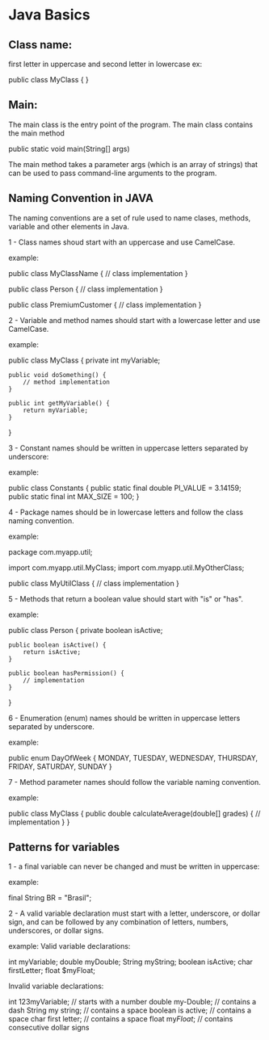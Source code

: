 # Java Basics

## Class name:
first letter in uppercase and second letter in lowercase ex:

public class MyClass {
	}

## Main:
The main class is the entry point of the program. The main class contains the main method

public static void main(String[] args)

The main method takes a parameter args (which is an array of strings) that can be used to pass command-line arguments to the program.

## Naming Convention in JAVA
The naming conventions are a set of rule used to name clases, methods, variable and other elements in Java.

1 - Class names shoud start with an uppercase and use CamelCase.

example:

public class MyClassName {
    // class implementation
}

public class Person {
    // class implementation
}

public class PremiumCustomer {
    // class implementation
}

2 - Variable and method names should start with a lowercase letter and use CamelCase.

example:

public class MyClass {
    private int myVariable;
    
    public void doSomething() {
        // method implementation
    }
    
    public int getMyVariable() {
        return myVariable;
    }
}

3 - Constant names should be written in uppercase letters separated by underscore:

example:

public class Constants {
    public static final double PI_VALUE = 3.14159;
    public static final int MAX_SIZE = 100;
}

4 - Package names should be in lowercase letters and follow the class naming convention.

example:

package com.myapp.util;

import com.myapp.util.MyClass;
import com.myapp.util.MyOtherClass;

public class MyUtilClass {
    // class implementation
}

5 - Methods that return a boolean value should start with "is" or "has".

example:

public class Person {
    private boolean isActive;
    
    public boolean isActive() {
        return isActive;
    }
    
    public boolean hasPermission() {
        // implementation
    }
}

6 - Enumeration (enum) names should be written in uppercase letters separated by underscore.

example:

public enum DayOfWeek {
    MONDAY,
    TUESDAY,
    WEDNESDAY,
    THURSDAY,
    FRIDAY,
    SATURDAY,
    SUNDAY
}

7 - Method parameter names should follow the variable naming convention.

example:

public class MyClass {
    public double calculateAverage(double[] grades) {
        // implementation
    }
}

## Patterns for variables

1 - a final variable can never be changed and must be written in uppercase:

example:

final String BR = "Brasil";

2 - A valid variable declaration must start with a letter, underscore, or dollar sign, and can be followed by any combination of letters, numbers, underscores, or dollar signs.

example: 
Valid variable declarations:

int myVariable;
double myDouble;
String myString;
boolean isActive;
char firstLetter;
float $myFloat;

Invalid variable declarations:

int 123myVariable; // starts with a number
double my-Double; // contains a dash
String my string; // contains a space
boolean is active; // contains a space
char first letter; // contains a space
float my$Float$; // contains consecutive dollar signs
